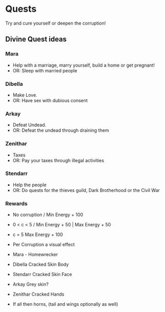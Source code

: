# Quests

Try and cure yourself or deepen the corruption!

## Divine Quest ideas

### Mara
* Help with a marriage, marry yourself, build a home or get pregnant!
* OR: Sleep with married people

### Dibella
* Make Love.
* OR: Have sex with dubious consent

### Arkay
* Defeat Undead.
* OR: Defeat the undead through draining them

### Zenithar
* Taxes
* OR: Pay your taxes through illegal activities

### Stendarr
* Help the people
* OR: Do quests for the thieves guild, Dark Brotherhood or the Civil War 

### Rewards

* No corruption / Min Energy + 100
* 0 < c < 5 / Min Energy + 50 | Max Energy + 50
* c = 5 Max Energy + 100

* Per Corruption a visual effect
* Mara - Homewrecker
* Dibella Cracked Skin Body
* Stendarr Cracked Skin Face
* Arkay Grey skin?
* Zenithar Cracked Hands
* If all then horns, (tail and wings optionally as well)


